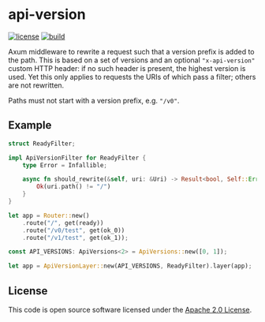 # api-version

[![license][license-badge]][license-url]
[![build][build-badge]][build-url]

[license-badge]: https://img.shields.io/github/license/hseeberger/api-version
[license-url]: https://github.com/hseeberger/api-version/blob/main/LICENSE
[build-badge]: https://img.shields.io/github/actions/workflow/status/hseeberger/api-version/ci.yaml
[build-url]: https://github.com/hseeberger/api-version/actions/workflows/ci.yaml

Axum middleware to rewrite a request such that a version prefix is added to the path. This is based on a set of versions and an optional `"x-api-version"` custom HTTP header: if no such header is present, the highest version is used. Yet this only applies to requests the URIs of which pass a filter; others are not rewritten.

Paths must not start with a version prefix, e.g. `"/v0"`.

## Example

```rust
struct ReadyFilter;

impl ApiVersionFilter for ReadyFilter {
    type Error = Infallible;

    async fn should_rewrite(&self, uri: &Uri) -> Result<bool, Self::Error> {
        Ok(uri.path() != "/")
    }
}

let app = Router::new()
    .route("/", get(ready))
    .route("/v0/test", get(ok_0))
    .route("/v1/test", get(ok_1));

const API_VERSIONS: ApiVersions<2> = ApiVersions::new([0, 1]);

let app = ApiVersionLayer::new(API_VERSIONS, ReadyFilter).layer(app);
```

## License ##

This code is open source software licensed under the [Apache 2.0 License](http://www.apache.org/licenses/LICENSE-2.0.html).
